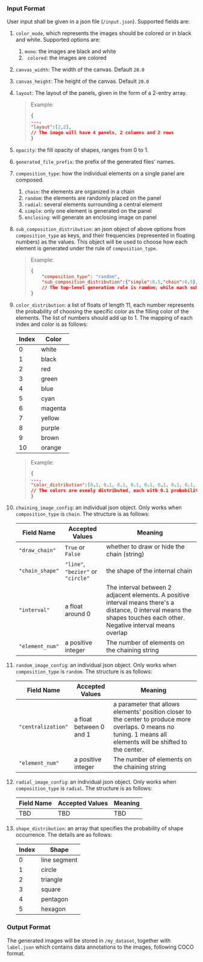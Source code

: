 ### Input Format

User input shall be given in a json file (`/input.json`). Supported fields are:

1. `color_mode`, which represents the images should be colored or in black and white.
     Supported options are:
     1. `mono`: the images are black and white
     2. ` colored`: the images are colored

2. `canvas_width`: The width of the canvas. Default `20.0`

3. `canvas_height`: The height of the canvas. Default `20.0`

4. `layout`: The layout of the panels, given in the form of a 2-entry array.

      > Example:
      >
      > ```json
      > {
      > ...,
      > "layout":[2,2],
      > // The image will have 4 panels, 2 columns and 2 rows
      > }
      > ```
      >

5. `opacity`: the fill opacity of shapes, ranges from 0 to 1.

5. `generated_file_prefix`: the prefix of the generated files' names.

6. `composition_type`: how the individual elements on a single panel are composed.

   1. `chain`: the elements are organized in  a  chain
   2. `random`: the elements are randomly placed on the panel
   3. `radial`: several elements surrounding a central element
   4. `simple`: only one element is generated on the panel
   5. `enclosing`: will generate an enclosing image on panel

7. `sub_composition_distribution`: an json object of above options from `composition_type` as keys, and their frequencies (represented in floating numbers) as the values. This object will be used to choose how each element is generated under the rule of `composition_type`.

      > Example:
      >
      > ```json
      > {
      >     "composition_type": "random",
      >     "sub_composition_distribution":{"simple":0.5,"chain":0.5},
      >     // The top-level generation rule is random, while each sub-element have 0.5/	probability to be simple shapes or 0.5 probability to be chaining images
      > }
      > ```
      >
      > 

8. `color_distribution`: a list of floats of length 11, each number represents the probability of choosing the specific color as the filling color of the elements. The list of numbers should add up to 1. The mapping of each index and color is as follows:

      | Index | Color   |
      | ----- | ------- |
      | 0     | white   |
      | 1     | black   |
      | 2     | red     |
      | 3     | green   |
      | 4     | blue    |
      | 5     | cyan    |
      | 6     | magenta |
      | 7     | yellow  |
      | 8     | purple  |
      | 9     | brown   |
      | 10    | orange  |

      > Example:
      >
      > ```json
      > {
      > ...,
      > "color_distribution":[0.1, 0.1, 0.1, 0.1, 0.1, 0.1, 0.1, 0.1, 0.1, 0.1] 
      > // The colors are evenly distributed, each with 0.1 probability
      > }
      > ```

9. `chaining_image_config`: an individual json object. Only works when `composition_type` is `chain`. The structure is as follows:

      | Field Name      | Accepted Values                    | Meaning                                                      |
      | --------------- | ---------------------------------- | ------------------------------------------------------------ |
      | `"draw_chain"`  | `True` or `False`                  | whether to draw or hide the chain (string)                   |
      | `"chain_shape"` | `"line"`, `"bezier"` or `"circle"` | the shape of the internal chain                              |
      | `"interval"`    | a float around 0                   | The interval between 2 adjacent elements. A positive interval means there's a distance, 0 interval means the shapes touches each other. Negative interval means overlap |
      | `"element_num"` | a positive integer                 | The number of elements on the chaining string                |

10. `random_image_config`: an individual json object. Only works when `composition_type` is `random`. The structure is as follows:

      | Field Name         | Accepted Values         | Meaning                                                      |
      | ------------------ | ----------------------- | ------------------------------------------------------------ |
      | `"centralization"` | a float between 0 and 1 | a parameter that allows elements' position closer to the center to produce more overlaps. 0 means no tuning. 1 means all elements will be shifted to the center. |
      | `"element_num"`    | a positive integer      | The number of elements on the chaining string                |

11. `radial_image_config`: an individual json object. Only works when `composition_type` is `radial`. The structure is as follows:

       | Field Name | Accepted Values | Meaning |
       | ---------- | --------------- | ------- |
       | TBD        | TBD             | TBD     |

12. `shape_distribution`: an array that specifies the probability of shape occurrence. The details are as follows:

       | Index | Shape        |
       | ----- | ------------ |
       | 0     | line segment |
       | 1     | circle       |
       | 2     | triangle     |
       | 3     | square       |
       | 4     | pentagon     |
       | 5     | hexagon      |

       





### Output Format

The generated images will be stored in `/my_dataset`, together with `label.json` which contains data annotations to the images, following COCO format.

